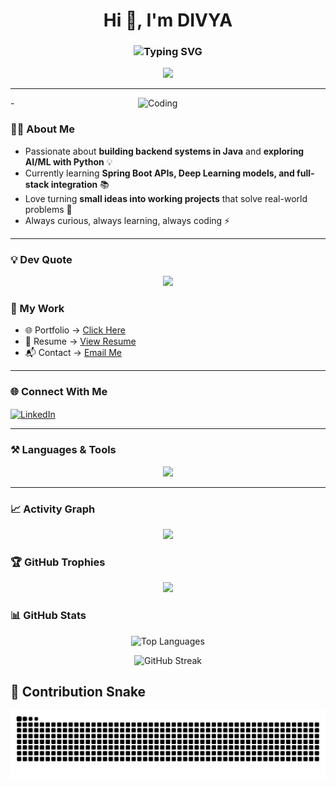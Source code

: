

<h1 align="center">Hi 👋, I'm DIVYA</h1>
<center>
<h3>
  <img src="https://readme-typing-svg.demolab.com?font=Fira+Code&weight=700&size=28&duration=3000&pause=1000&color=0EB4F7&width=700&lines=Full+Stack+Developer;Backend+Developer+(Java);AI+%26+Machine+Learning+Enthusiast;Frontend+Animator;Problem+Solver;Computer+Science+Undergrad" alt="Typing SVG" />
</h3>
</center>




<p align="center">
  <img src="https://komarev.com/ghpvc/?username=nik-nam-is-nani&label=Visitors&color=brightgreen&style=for-the-badge" />
</p>



---
<img align="right" alt="Coding" width="300"  src="https://media3.giphy.com/media/v1.Y2lkPTc5MGI3NjExengzeXhzNDUzOHgwMmFkaHdiYjBsZTRnYTZnY2o1d2I3MHdmOXV4NCZlcD12MV9pbnRlcm5hbF9naWZfYnlfaWQmY3Q9Zw/L1R1tvI9svkIWwpVYr/giphy.gif">-


### 👨‍💻 About Me  


- Passionate about **building backend systems in Java** and **exploring AI/ML with Python** 💡  
- Currently learning **Spring Boot APIs, Deep Learning models, and full-stack integration** 📚  
- Love turning **small ideas into working projects** that solve real-world problems 🚀  
- Always curious, always learning, always coding ⚡  







---
### 💡 Dev Quote  
<p align="center">
  <img src="https://quotes-github-readme.vercel.app/api?type=horizontal&theme=radical" />
</p>

### 📂 My Work  
- 🌐 Portfolio → [Click Here](https://divya-sharanya-po.netlify.app/)  
- 📄 Resume → [View Resume](https://drive.google.com/file/d/1ZgcIpeXOX6-7v2veMNG9kT-8vRptmvOG/view?usp=sharing)  
- 📬 Contact → [Email Me](mailto:divyasaranya0619@gmail.com)  

---

### 🌐 Connect With Me    
  <a href="https://www.linkedin.com/in/divya-saranya-g-s-1b64512bb/" target="blank">
    <img align="center" src="https://raw.githubusercontent.com/rahuldkjain/github-profile-readme-generator/master/src/images/icons/Social/linked-in-alt.svg" alt="LinkedIn" height="30" width="40" />
  </a>
</p>

---

### ⚒️ Languages & Tools  
<p align="center">

<img src="https://skillicons.dev/icons?i=java,python,html,css,js,react,nodejs,spring,mysql,oracle,git,github,linux,vscode,postman" />

</p>

---
### 📈 Activity Graph
<p align="center">
  <img src="https://github-readme-activity-graph.vercel.app/graph?username=divyasharanya&theme=react-dark" />
</p>

### 🏆 GitHub Trophies
<p align="center">
  <img src="https://github-profile-trophy.vercel.app/?username=divyasharanya&theme=radical&no-frame=false&no-bg=true&margin-w=4" />
</p>


### 📊 GitHub Stats  
<p align="center">
  <img src="https://github-readme-stats.vercel.app/api/top-langs?username=divyasharanya&show_icons=true&locale=en&layout=compact" alt="Top Languages" />
</p>

<p align="center">
  <img src="https://github-readme-streak-stats.herokuapp.com/?user=divyasharanya" alt="GitHub Streak" />
</p>

## 🐍 Contribution Snake
<p align="center">
  <picture>
    <source media="(prefers-color-scheme: dark)" srcset="https://raw.githubusercontent.com/divyasharanya/divyasharanya/output/github-snake-dark.svg" />
    <source media="(prefers-color-scheme: light)" srcset="https://raw.githubusercontent.com/divyasharanya/divyasharanya/output/github-snake.svg" />
    <img alt="github-snake" src="https://raw.githubusercontent.com/divyasharanya/divyasharanya/output/github-snake.svg" />
  </picture>
</p>
